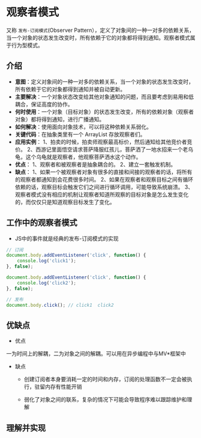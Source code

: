 # 观察者模式

又称 `发布-订阅模式`(Observer Pattern），定义了对象间的一种一对多的依赖关系，当一个对象的状态发生改变时，所有依赖于它的对象都将得到通知。观察者模式属于行为型模式。

## 介绍

- **意图**：定义对象间的一种一对多的依赖关系，当一个对象的状态发生改变时，所有依赖于它的对象都得到通知并被自动更新。
- **主要解决**：一个对象状态改变给其他对象通知的问题，而且要考虑到易用和低耦合，保证高度的协作。
- **何时使用**：一个对象（目标对象）的状态发生改变，所有的依赖对象（观察者对象）都将得到通知，进行广播通知。
- **如何解决**：使用面向对象技术，可以将这种依赖关系弱化。
- **关键代码**：在抽象类里有一个 ArrayList 存放观察者们。
- **应用实例**： 1、拍卖的时候，拍卖师观察最高标价，然后通知给其他竞价者竞价。 2、西游记里面悟空请求菩萨降服红孩儿，菩萨洒了一地水招来一个老乌龟，这个乌龟就是观察者，他观察菩萨洒水这个动作。
- **优点**： 1、观察者和被观察者是抽象耦合的。 2、建立一套触发机制。
- **缺点**： 1、如果一个被观察者对象有很多的直接和间接的观察者的话，将所有的观察者都通知到会花费很多时间。 2、如果在观察者和观察目标之间有循环依赖的话，观察目标会触发它们之间进行循环调用，可能导致系统崩溃。 3、观察者模式没有相应的机制让观察者知道所观察的目标对象是怎么发生变化的，而仅仅只是知道观察目标发生了变化。

## 工作中的观察者模式

- JS中的事件就是经典的发布-订阅模式的实现

```js
// 订阅
document.body.addEventListener('click', function() {
    console.log('click1');
}, false);

document.body.addEventListener('click', function() {
    console.log('click2');
}, false);

// 发布
document.body.click(); // click1  click2
```

## 优缺点

- 优点

一为时间上的解耦，二为对象之间的解耦。可以用在异步编程中与MV*框架中

- 缺点

  - 创建订阅者本身要消耗一定的时间和内存，订阅的处理函数不一定会被执行，驻留内存有性能开销

  - 弱化了对象之间的联系，复杂的情况下可能会导致程序难以跟踪维护和理解
  
## 理解并实现